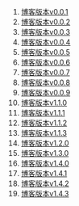 <!--
 * @Descripttion: 博客版本导航
 * @Author: tom-z(spirit108@foxmail.com)
 * @Date: 2020-08-21 21:26:58
 * @LastEditors: tom-z(spirit108@foxmail.com)
 * @LastEditTime: 2020-12-09 22:31:33
-->
1. [博客版本v0.0.1](./1811/181000.md)
2. [博客版本v0.0.2](./1811/181101.md)
3. [博客版本v0.0.3](./1811/181104.md)
4. [博客版本v0.0.4](./1811/181105.md)
5. [博客版本v0.0.5](./1811/181107.md)
6. [博客版本v0.0.6](./1902/190201.md)
7. [博客版本v0.0.7](./1904/190401.md)
8. [博客版本v0.0.8](./1904/190402.md)
9. [博客版本v0.0.9](./1904/190403.md)
10. [博客版本v1.1.0](./1905/190501.md)
11. [博客版本v1.1.1](./1905/190502.md)
12. [博客版本v1.1.2](./2002/200201.md)
13. [博客版本v1.1.3](./2002/200202.md)
14. [博客版本v1.2.0](./2004/200401.md)
15. [博客版本v1.3.0](./2008/200801.md)
16. [博客版本v1.4.0](./2010/201001.md)
17. [博客版本v1.4.1](./2010/201002.md)
18. [博客版本v1.4.2](./2012/201201.md)
19. [博客版本v1.4.3](./2012/201202.md)
